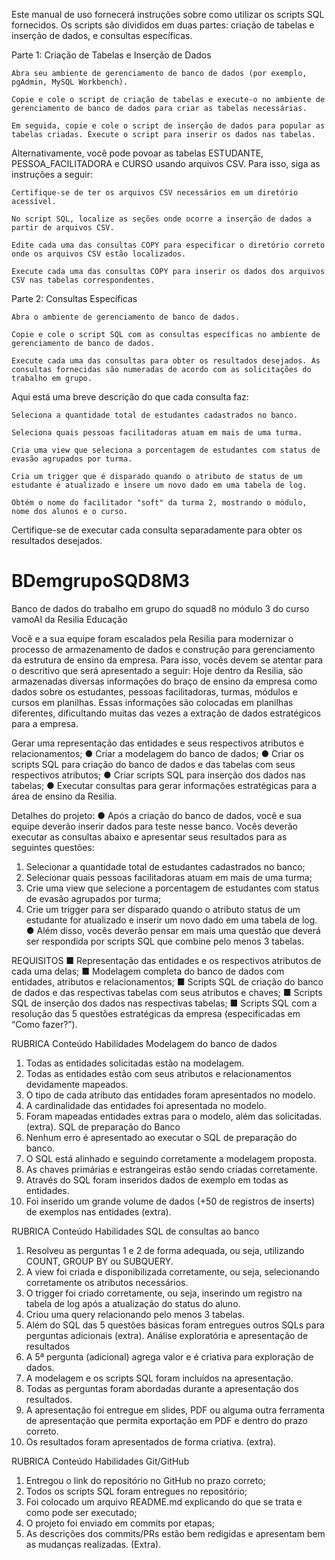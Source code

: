Este manual de uso fornecerá instruções sobre como utilizar os scripts SQL fornecidos. Os scripts são divididos em duas partes: criação de tabelas e inserção de dados, e consultas específicas.

Parte 1: Criação de Tabelas e Inserção de Dados

    Abra seu ambiente de gerenciamento de banco de dados (por exemplo, pgAdmin, MySQL Workbench).

    Copie e cole o script de criação de tabelas e execute-o no ambiente de gerenciamento de banco de dados para criar as tabelas necessárias.

    Em seguida, copie e cole o script de inserção de dados para popular as tabelas criadas. Execute o script para inserir os dados nas tabelas.

Alternativamente, você pode povoar as tabelas ESTUDANTE, PESSOA_FACILITADORA e CURSO usando arquivos CSV. Para isso, siga as instruções a seguir:

    Certifique-se de ter os arquivos CSV necessários em um diretório acessível.

    No script SQL, localize as seções onde ocorre a inserção de dados a partir de arquivos CSV.

    Edite cada uma das consultas COPY para especificar o diretório correto onde os arquivos CSV estão localizados.

    Execute cada uma das consultas COPY para inserir os dados dos arquivos CSV nas tabelas correspondentes.

Parte 2: Consultas Específicas

    Abra o ambiente de gerenciamento de banco de dados.

    Copie e cole o script SQL com as consultas específicas no ambiente de gerenciamento de banco de dados.

    Execute cada uma das consultas para obter os resultados desejados. As consultas fornecidas são numeradas de acordo com as solicitações do trabalho em grupo.

Aqui está uma breve descrição do que cada consulta faz:

    Seleciona a quantidade total de estudantes cadastrados no banco.

    Seleciona quais pessoas facilitadoras atuam em mais de uma turma.

    Cria uma view que seleciona a porcentagem de estudantes com status de evasão agrupados por turma.

    Cria um trigger que é disparado quando o atributo de status de um estudante é atualizado e insere um novo dado em uma tabela de log.

    Obtém o nome do facilitador "soft" da turma 2, mostrando o módulo, nome dos alunos e o curso.

Certifique-se de executar cada consulta separadamente para obter os resultados desejados.

# BDemgrupoSQD8M3
Banco de dados do trabalho em grupo do squad8 no módulo 3 do curso vamoAI da Resilia Educação


Você e a sua equipe foram escalados pela Resilia para modernizar o processo
de armazenamento de dados e construção para gerenciamento da estrutura
de ensino da empresa.
Para isso, vocês devem se atentar para o descritivo que será apresentado a
seguir:
Hoje dentro da Resilia, são armazenadas diversas informações do braço de
ensino da empresa como dados sobre os estudantes, pessoas facilitadoras,
turmas, módulos e cursos em planilhas. Essas informações são colocadas
em planilhas diferentes, dificultando muitas das vezes a extração de dados
estratégicos para a empresa.

Gerar uma representação das entidades e seus respectivos atributos e relacionamentos;
● Criar a modelagem do banco de dados;
● Criar os scripts SQL para criação do banco de dados e das tabelas com seus respectivos
atributos;
● Criar scripts SQL para inserção dos dados nas tabelas;
● Executar consultas para gerar informações estratégicas para a área de ensino da Resilia.

Detalhes do projeto:
● Após a criação do banco de dados, você e sua equipe deverão inserir dados para teste nesse banco.
Vocês deverão executar as consultas abaixo e apresentar seus resultados para as seguintes questões:
1. Selecionar a quantidade total de estudantes cadastrados no banco;
2. Selecionar quais pessoas facilitadoras atuam em mais de uma turma;
3. Crie uma view que selecione a porcentagem de estudantes com status de evasão agrupados por
turma;
4. Crie um trigger para ser disparado quando o atributo status de um estudante for atualizado e
inserir um novo dado em uma tabela de log.
● Além disso, vocês deverão pensar em mais uma questão que deverá ser respondida por scripts SQL
que combine pelo menos 3 tabelas.

REQUISITOS
■ Representação das entidades e os respectivos atributos de cada uma delas;
■ Modelagem completa do banco de dados com entidades, atributos e relacionamentos;
■ Scripts SQL de criação do banco de dados e das respectivas tabelas com seus atributos e
chaves;
■ Scripts SQL de inserção dos dados nas respectivas tabelas;
■ Scripts SQL com a resolução das 5 questões estratégicas da empresa (especificadas em
“Como fazer?”).

RUBRICA
Conteúdo Habilidades
Modelagem
do banco de
dados
1. Todas as entidades solicitadas estão na modelagem.
2. Todas as entidades estão com seus atributos e relacionamentos devidamente
mapeados.
3. O tipo de cada atributo das entidades foram apresentados no modelo.
4. A cardinalidade das entidades foi apresentada no modelo.
5. Foram mapeadas entidades extras para o modelo, além das solicitadas. (extra).
SQL de
preparação
do Banco
1. Nenhum erro é apresentado ao executar o SQL de preparação do banco.
2. O SQL está alinhado e seguindo corretamente a modelagem proposta.
3. As chaves primárias e estrangeiras estão sendo criadas corretamente.
4. Através do SQL foram inseridos dados de exemplo em todas as entidades.
5. Foi inserido um grande volume de dados (+50 de registros de inserts) de
exemplos nas entidades (extra).

RUBRICA
Conteúdo Habilidades
SQL de
consultas ao
banco
1. Resolveu as perguntas 1 e 2 de forma adequada, ou seja, utilizando COUNT,
GROUP BY ou SUBQUERY.
2. A view foi criada e disponibilizada corretamente, ou seja, selecionando
corretamente os atributos necessários.
3. O trigger foi criado corretamente, ou seja, inserindo um registro na tabela de log
após a atualização do status do aluno.
4. Criou uma query relacionando pelo menos 3 tabelas.
5. Além do SQL das 5 questões básicas foram entregues outros SQLs para
perguntas adicionais (extra).
Análise
exploratória e
apresentação
de resultados
1. A 5ª pergunta (adicional) agrega valor e é criativa para exploração de dados.
2. A modelagem e os scripts SQL foram incluídos na apresentação.
3. Todas as perguntas foram abordadas durante a apresentação dos resultados.
4. A apresentação foi entregue em slides, PDF ou alguma outra ferramenta de
apresentação que permita exportação em PDF e dentro do prazo correto.
5. Os resultados foram apresentados de forma criativa. (extra).

RUBRICA
Conteúdo Habilidades
Git/GitHub
1. Entregou o link do repositório no GitHub no prazo correto;
2. Todos os scripts SQL foram entregues no repositório;
3. Foi colocado um arquivo README.md explicando do que se trata e como pode
ser executado;
4. O projeto foi enviado em commits por etapas;
5. As descrições dos commits/PRs estão bem redigidas e apresentam bem as
mudanças realizadas. (Extra).
